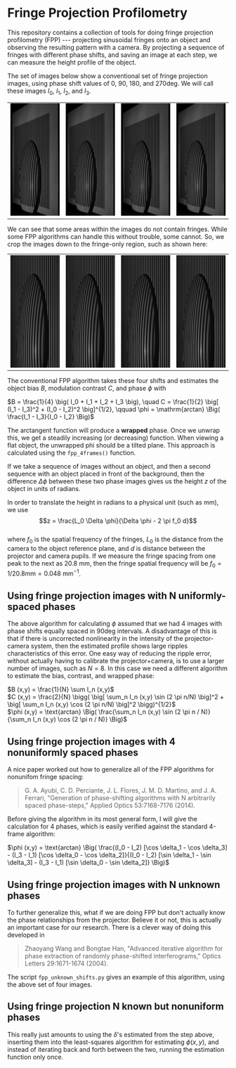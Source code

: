 # Fringe Projection Profilometry

This repository contains a collection of tools for doing fringe projection profilometry (FPP) --- projecting sinusoidal fringes onto an object and observing the resulting pattern with a camera. By projecting a sequence of fringes with different phase shifts, and saving an image at each step, we can measure the height profile of the object.

The set of images below show a conventional set of fringe projection images, using phase shift values of 0, 90, 180, and 270deg. We will call these images $I_0$, $I_1$, $I_2$, and $I_3$.

<table style="width:100%">
    <tr>
        <td style="text-align:center"><img src="figures/lens_orig_000.jpg" style="width:329px;height:256px;"> </td>
        <td style="text-align:center"><img src="figures/lens_orig_090.jpg" style="width:329px;height:256px;"> </td>
        <td style="text-align:center"><img src="figures/lens_orig_180.jpg" style="width:329px;height:256px;"> </td>
        <td style="text-align:center"><img src="figures/lens_orig_270.jpg" style="width:329px;height:256px;"> </td>
    </tr>
</table>

We can see that some areas within the images do not contain fringes. While some FPP algorithms can handle this without trouble, some cannot. So, we crop the images down to the fringe-only region, such as shown here:

<table style="width:100%">
    <tr>
        <td style="text-align:center"><img src="figures/lens_crop_000.jpg" style="width:329px;height:256px;"> </td>
        <td style="text-align:center"><img src="figures/lens_crop_090.jpg" style="width:329px;height:256px;"> </td>
        <td style="text-align:center"><img src="figures/lens_crop_180.jpg" style="width:329px;height:256px;"> </td>
        <td style="text-align:center"><img src="figures/lens_crop_270.jpg" style="width:329px;height:256px;"> </td>
    </tr>
</table>

The conventional FPP algorithm takes these four shifts and estimates the object bias $B$, modulation contrast $C$, and phase $\phi$ with

$B = \frac{1}{4} \big( I_0 + I_1 + I_2 + I_3 \big), \quad C = \frac{1}{2} \big[ (I_1 - I_3)^2 + (I_0 - I_2)^2 \big]^{1/2}, \qquad \phi = \mathrm{arctan} \Big( \frac{I_1 - I_3}{I_0 - I_2} \Big)$  

The arctangent function will produce a **wrapped** phase. Once we unwrap this, we get a steadily increasing (or decreasing) function. When viewing a flat object, the unwrapped phi should be a tilted plane. This approach is calculated using the `fpp_4frames()` function.

If we take a sequence of images without an object, and then a second sequence with an object placed in front of the background, then the difference $\Delta \phi$ between these two phase images gives us the height $z$ of the object in units of radians.

In order to translate the height in radians to a physical unit (such as mm), we use
$$z = \frac{L_0 \Delta \phi}{\Delta \phi - 2 \pi f_0 d}$$  
where $f_0$ is the spatial frequency of the fringes, $L_0$ is the distance from the camera to the object reference plane, and $d$ is distance between the projector and camera pupils. If we measure the fringe spacing from one peak to the next as 20.8 mm, then the fringe spatial frequency will be $f_0 = 1 / 20.8 \mathrm{mm} = 0.048 \ \mathrm{mm}^{-1}$.

## Using fringe projection images with N uniformly-spaced phases

The above algorithm for calculating $\phi$ assumed that we had 4 images with phase shifts equally spaced in 90deg intervals. A disadvantage of this is that if there is uncorrected nonlinearity in the intensity of the projector-camera system, then the estimated profile shows large ripples characteristics of this error. One easy way of reducing the ripple error, without actually having to calibrate the projector+camera, is to use a larger number of images, such as $N = 8$. In this case we need a different algorithm to estimate the bias, contrast, and wrapped phase:

$B (x,y) = \frac{1}{N} \sum I_n (x,y)$  
$C (x,y) = \frac{2}{N} \bigg( \big[ \sum_n I_n (x,y) \sin (2 \pi n/N) \big]^2 + \big[ \sum_n I_n (x,y) \cos (2 \pi n/N) \big]^2 \bigg)^{1/2}$  
$\phi (x,y) = \text{arctan} \Big( \frac{\sum_n I_n (x,y) \sin (2 \pi n / N)}{\sum_n I_n (x,y) \cos (2 \pi n / N)} \Big)$  

## Using fringe projection images with 4 nonuniformly spaced phases

A nice paper worked out how to generalize all of the FPP algorithms for nonunifom fringe spacing:

>    G. A. Ayubi, C. D. Perciante, J. L. Flores, J. M. D. Martino, and J. A. Ferrari, "Generation of phase-shifting algorithms with N arbitrarily spaced phase-steps," Applied Optics 53:7168-7176 (2014).

Before giving the algorithm in its most general form, I will give the calculation for 4 phases, which is easily verified against the standard 4-frame algorithm:

$\phi (x,y) = \text{arctan} \Big( \frac{(I_0 - I_2) [\cos \delta_1 - \cos \delta_3] - (I_3 - I_1) [\cos \delta_0 - \cos \delta_2]}{(I_0 - I_2) [\sin \delta_1 - \sin \delta_3] - (I_3 - I_1) [\sin \delta_0 - \sin \delta_2]} \Big)$  

## Using fringe projection images with N unknown phases

To further generalize this, what if we are doing FPP but don't actually know the phase relationships from the projector. Believe it or not, this is actually an important case for our research. There is a clever way of doing this developed in

>    Zhaoyang Wang and Bongtae Han, "Advanced iterative algorithm for phase extraction of randomly phase-shifted interferograms," Optics Letters 29:1671-1674 (2004).

The script `fpp_unknown_shifts.py` gives an example of this algorithm, using the above set of four images.



## Using fringe projection N known but nonuniform phases

This really just amounts to using the $\delta$'s estimated from the step above, inserting them into the least-squares algorithm for estimating $\phi (x,y)$, and instead of iterating back and forth between the two, running the estimation function only once.
